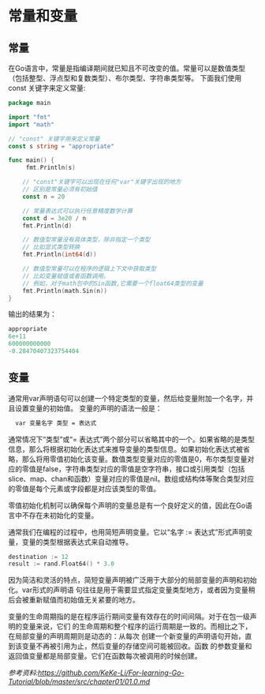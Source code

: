 # 常量和变量

## 常量

在Go语言中，常量是指编译期间就已知且不可改变的值。常量可以是数值类型（包括整型、浮点型和复数类型）、布尔类型、字符串类型等。
下面我们使用const 关键字来定义常量:

```go
package main

import "fmt"
import "math"

// "const" 关键字用来定义常量
const s string = "appropriate"

func main() {
     fmt.Println(s)

    // "const"关键字可以出现在任何"var"关键字出现的地方
    // 区别是常量必须有初始值
    const n = 20

    // 常量表达式可以执行任意精度数学计算
    const d = 3e20 / n
    fmt.Println(d)

    // 数值型常量没有具体类型，除非指定一个类型
    // 比如显式类型转换
    fmt.Println(int64(d))

    // 数值型常量可以在程序的逻辑上下文中获取类型
    // 比如变量赋值或者函数调用。
    // 例如，对于math包中的Sin函数,它需要一个float64类型的变量
    fmt.Println(math.Sin(n))
}
```

输出的结果为：

```go
appropriate
6e+11
600000000000
-0.28470407323754404
```

## 变量

通常用var声明语句可以创建一个特定类型的变量，然后给变量附加一个名字，并且设置变量的初始值。
变量的声明的语法一般是：

```markdown
  var 变量名字 类型 = 表达式
```

通常情况下“类型”或“= 表达式”两个部分可以省略其中的一个。如果省略的是类型信息，那么将根据初始化表达式来推导变量的类型信息。如果初始化表达式被省略，那么将用零值初始化该变量。数值类型变量对应的零值是0，布尔类型变量对应的零值是false，字符串类型对应的零值是空字符串，接口或引用类型（包括slice、map、chan和函数）变量对应的零值是nil。数组或结构体等聚合类型对应的零值是每个元素或字段都是对应该类型的零值。

零值初始化机制可以确保每个声明的变量总是有一个良好定义的值，因此在Go语言中不存在未初始化的变量。

通常我们在编程的过程中，也用简短声明变量。它以“名字 := 表达式”形式声明变量，变量的类型根据表达式来自动推导。

```go
destination := 12
result := rand.Float64() * 3.0
```

因为简洁和灵活的特点，简短变量声明被广泛用于大部分的局部变量的声明和初始化。var形式的声明语
句往往是用于需要显式指定变量类型地方，或者因为变量稍后会被重新赋值而初始值无关紧要的地方。

变量的生命周期指的是在程序运行期间变量有效存在的时间间隔。对于在包一级声明的变量来说，它们
的生命周期和整个程序的运行周期是一致的。而相比之下，在局部变量的声明周期则是动态的：从每次
创建一个新变量的声明语句开始，直到该变量不再被引用为止，然后变量的存储空间可能被回收。函数
的参数变量和返回值变量都是局部变量。它们在函数每次被调用的时候创建。

*参考资料:<https://github.com/KeKe-Li/For-learning-Go-Tutorial/blob/master/src/chapter01/01.0.md>*